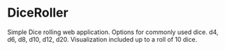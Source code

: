 # DiceRoller
 Simple Dice rolling web application.
 Options for commonly used dice.
 d4,
 d6,
 d8,
 d10,
 d12,
 d20.
 Visualization included up to a roll of 10 dice.
